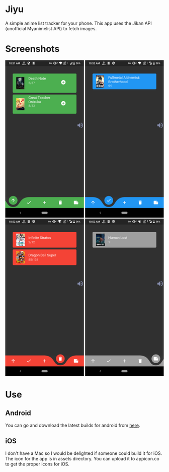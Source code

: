 # Jiyu

A simple anime list tracker for your phone.
This app uses the Jikan API (unofficial Myanimelist API) to fetch images.

# Screenshots

<img src = "assets/watching.png" alt = "Watching Page" height = "500">
<img src = "assets/completed.png" alt = "Completed Page" height = "500">
<img src = "assets/dropped.png" alt = "Dropped Page" height = "500">
<img src = "assets/plantowatch.png" alt = "Plan to Watch Page" height = "500">

# Use

## Android

You can go and download the latest builds for android from [here](https://github.com/Arnab771/Jiyu/releases/latest).

## iOS

I don't have a Mac so I would be delighted if someone could build it for iOS. The icon for the app is in assets directory. You can upload it to appicon.co to get the proper icons for iOS.
